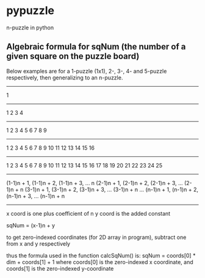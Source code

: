 # pypuzzle
n-puzzle in python

## Algebraic formula for sqNum (the number of a given square on the puzzle board)

Below examples are for a 1-puzzle (1x1), 2-, 3-, 4- and 5-puzzle respectively, then generalizing to an n-puzzle.

____
1
____
1 2
3 4
____
1 2 3
4 5 6
7 8 9
____
1   2  3  4
5   6  7  8
9  10 11 12
13 14 15 16
____
1   2  3  4  5
6   7  8  9 10
11 12 13 14 15
16 17 18 19 20
21 22 23 24 25
____
(1-1)n + 1, (1-1)n + 2, (1-1)n + 3, ... n
(2-1)n + 1, (2-1)n + 2, (2-1)n + 3, ... (2-1)n + n
(3-1)n + 1, (3-1)n + 2, (3-1)n + 3, ... (3-1)n + n
...
(n-1)n + 1, (n-1)n + 2, (n-1)n + 3, ... (n-1)n + n
____

x coord is one plus coefficient of n
y coord is the added constant

sqNum = (x-1)n + y

to get zero-indexed coordinates (for 2D array in program), subtract one from x and y respectively

thus the formula used in the function calcSqNum() is:
sqNum = coords[0] * dim + coords[1] + 1
where coords[0] is the zero-indexed x coordinate, and coords[1] is the zero-indexed y-coordinate
